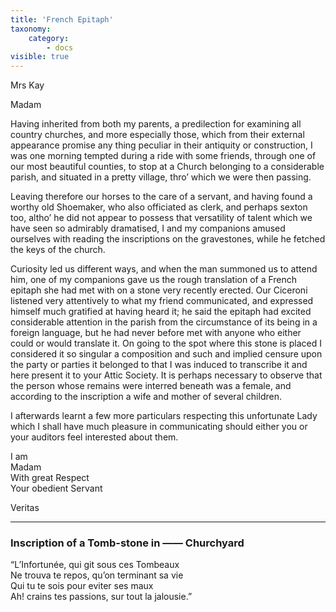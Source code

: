 ```yaml
---
title: 'French Epitaph'
taxonomy:
    category:
        - docs
visible: true
---
```


<div class="author">Mrs Kay</div>

Madam  
  
Having inherited from both my parents, a predilection for examining all country churches, and more especially those, which from their external appearance promise any thing peculiar in their antiquity or construction, I was one morning tempted during a ride with some friends, through one of our most beautiful counties, to stop at a Church belonging to a considerable parish, and situated in a pretty village, thro’ which we were then passing.  
  
Leaving therefore our horses to the care of a servant, and having found a worthy old Shoemaker, who also officiated as clerk, and perhaps sexton too, altho’ he did not appear to possess that versatility of talent which we have seen so admirably dramatised, I and my companions amused ourselves with reading the inscriptions on the gravestones, while he fetched the keys of the church.  
  
Curiosity led us different ways, and when the man summoned us to attend him, one of my companions gave us the rough translation of a French epitaph she had met with on a stone very recently erected. Our Ciceroni listened very attentively to what my friend communicated, and expressed himself much gratified at having heard it; he said the epitaph had excited considerable attention in the parish from the circumstance of its being in a foreign language, but he had never before met with anyone who either could or would translate it. On going to the spot where this stone is placed I considered it so singular a composition and such and implied censure upon the party or parties it belonged to that I was induced to transcribe it and here present it to your Attic Society. It is perhaps necessary to observe that the person whose remains were interred beneath was a female, and according to the inscription a wife and mother of several children.  
  
I afterwards learnt a few more particulars respecting this unfortunate Lady which I shall have much pleasure in communicating should either you or your auditors feel interested about them.  
  
I am  
Madam  
With great Respect  
Your obedient Servant  

Veritas

---
  
### Inscription of a Tomb-stone in —— Churchyard  
  
“L’Infortunée, qui git sous ces Tombeaux  
Ne trouva te repos, qu’on terminant sa vie  
Qui tu te sois pour eviter ses maux  
Ah! crains tes passions, sur tout la jalousie.”  
  
